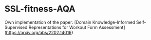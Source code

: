 # SSL-fitness-AQA

Own implementation of the paper: [Domain Knowledge-Informed Self-Supervised Representations for Workout Form Assessment] (https://arxiv.org/abs/2202.14019)
